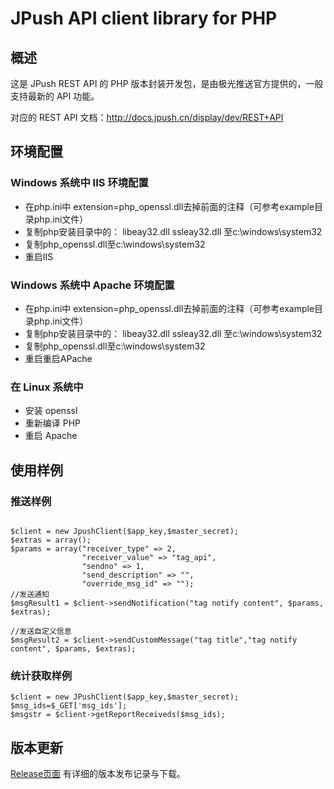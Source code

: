 # JPush API client library for PHP

## 概述
这是 JPush REST API 的 PHP 版本封装开发包，是由极光推送官方提供的，一般支持最新的 API 功能。

对应的 REST API 文档：<http://docs.jpush.cn/display/dev/REST+API>

## 环境配置

### Windows 系统中 IIS 环境配置
* 在php.ini中 extension=php_openssl.dll去掉前面的注释（可参考example目录php.ini文件） 
* 复制php安装目录中的： libeay32.dll ssleay32.dll 至c:\windows\system32 
* 复制php_openssl.dll至c:\windows\system32 
* 重启IIS 

### Windows 系统中 Apache 环境配置
* 在php.ini中 extension=php_openssl.dll去掉前面的注释（可参考example目录php.ini文件） 
* 复制php安装目录中的： libeay32.dll ssleay32.dll 至c:\windows\system32 
* 复制php_openssl.dll至c:\windows\system32 
* 重启重启APache

### 在 Linux 系统中
* 安装 openssl
* 重新编译 PHP
* 重启 Apache

## 使用样例

### 推送样例
```

$client = new JpushClient($app_key,$master_secret);
$extras = array();
$params = array("receiver_type" => 2,
                "receiver_value" => "tag_api",
                "sendno" => 1,
                "send_description" => "",
                "override_msg_id" => "");
//发送通知
$msgResult1 = $client->sendNotification("tag notify content", $params, $extras);

//发送自定义信息
$msgResult2 = $client->sendCustomMessage("tag title","tag notify content", $params, $extras);

```

### 统计获取样例

```
$client = new JPushClient($app_key,$master_secret);
$msg_ids=$_GET['msg_ids'];
$msgstr = $client->getReportReceiveds($msg_ids);
```


## 版本更新
[Release页面](https://github.com/jpush/jpush-api-php-client/releases/) 有详细的版本发布记录与下载。
